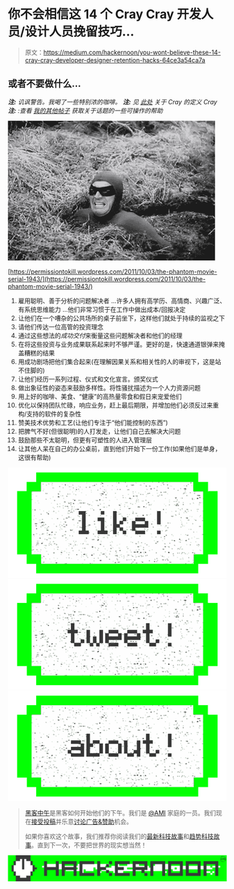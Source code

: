 # 你不会相信这 14 个 Cray Cray 开发人员/设计人员挽留技巧…

> 原文：<https://medium.com/hackernoon/you-wont-believe-these-14-cray-cray-developer-designer-retention-hacks-64ce3a54ca7a>

## 或者不要做什么…

***注:*** *讥讽警告。我喝了一些特别浓的咖啡。* ***注:*** *见* [*此处*](http://neologisms.rice.edu/index.php?a=term&d=1&t=9024) *关于 Cray 的定义 Cray* ***注:*** *:查看* [*我的其他帖子*](https://hackernoon.com/@johnpcutler) *获取关于话题的一些可操作的帮助*

![](img/1c468cdabba6ee6f391ddfa25448e75a.png)

[https://permissiontokill.wordpress.com/2011/10/03/the-phantom-movie-serial-1943/](https://permissiontokill.wordpress.com/2011/10/03/the-phantom-movie-serial-1943/)

1.  雇用聪明、善于分析的问题解决者
    …许多人拥有高学历、高情商、兴趣广泛、有系统思维能力
    …他们非常习惯于在工作中做出成本/回报决定
2.  让他们在一个嘈杂的公共场所的桌子前坐下，这样他们就处于持续的监视之下
3.  请他们传达一位高管的投资理念
4.  通过这些想法的*成功交付*来衡量这些问题解决者和他们的经理
5.  在将这些投资与业务成果联系起来时不够严谨。更好的是，快速通道银弹来掩盖糟糕的结果
6.  用成功剧场把他们集合起来(在理解因果关系和相关性的人的审视下，这是站不住脚的)
7.  让他们经历一系列过程、仪式和文化宣言。颁奖仪式
8.  做出象征性的姿态来鼓励多样性。将性骚扰描述为一个人力资源问题
9.  用上好的咖啡、美食、“健康”的高热量零食和假日来宠爱他们
10.  优化以保持团队忙碌，响应业务，赶上最后期限，并增加他们必须反过来重构/支持的软件的复杂性
11.  赞美技术优势和工艺(让他们专注于“他们能控制的东西”)
12.  把脾气不好(但很聪明)的人打发走，让他们自己去解决大问题
13.  鼓励那些不太聪明，但更有可塑性的人进入管理层
14.  让其他人呆在自己的办公桌前，直到他们开始下一份工作(如果他们是单身，这很有帮助)

[![](img/50ef4044ecd4e250b5d50f368b775d38.png)](http://bit.ly/HackernoonFB)[![](img/979d9a46439d5aebbdcdca574e21dc81.png)](https://goo.gl/k7XYbx)[![](img/2930ba6bd2c12218fdbbf7e02c8746ff.png)](https://goo.gl/4ofytp)

> [黑客中午](http://bit.ly/Hackernoon)是黑客如何开始他们的下午。我们是 [@AMI](http://bit.ly/atAMIatAMI) 家庭的一员。我们现在[接受投稿](http://bit.ly/hackernoonsubmission)并乐意[讨论广告&赞助](mailto:partners@amipublications.com)机会。
> 
> 如果你喜欢这个故事，我们推荐你阅读我们的[最新科技故事](http://bit.ly/hackernoonlatestt)和[趋势科技故事](https://hackernoon.com/trending)。直到下一次，不要把世界的现实想当然！

![](img/be0ca55ba73a573dce11effb2ee80d56.png)